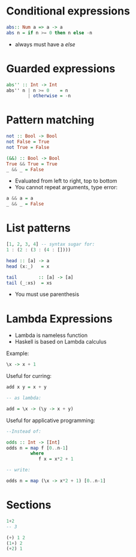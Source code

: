 # Conditional expressions

```haskell
abs:: Num a => a -> a
abs n = if n >= 0 then n else -n
```

* always must have a _else_

# Guarded expressions

```haskell
abs'' :: Int -> Int
abs'' n | n >= 0    = n
        | otherwise = -n
```

# Pattern matching
```haskell
not :: Bool -> Bool
not False = True
not True = False

(&&) :: Bool -> Bool
True && True = True
_ && _ = False
```

* Evaluated from left to right,  top to bottom
*  You cannot repeat arguments, type error:
```haskell
a && a = a
_ && _ = False
```

# List patterns

```haskell
[1, 2, 3, 4] -- syntax sugar for:
1 : (2 : (3 : (4 : [])))
```

```haskell
head :: [a] -> a
head (x:_)   = x

tail        :: [a] -> [a]
tail (_:xs)  = xs
```
* You must use parenthesis

# Lambda Expressions
* Lambda is nameless function
* Haskell is based on  Lambda calculus

Example:
```haskell
\x -> x + 1
```

Useful for curring:
```haskell
add x y = x + y

-- as lambda:

add = \x -> (\y -> x + y)
```

Useful for applicative programming:

```haskell
--Instead of:

odds :: Int -> [Int]
odds n = map f [0..n-1]
         where
            f x = x*2 + 1

-- write:

odds n = map (\x -> x*2 + 1) [0..n-1]
```

# Sections
```haskell
1+2
-- 3

(+) 1 2
(1+) 2
(+2) 1
```






















